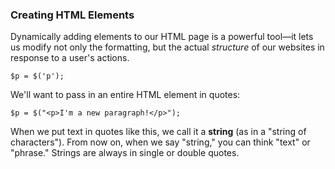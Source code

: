 ### **Creating HTML Elements**

Dynamically adding elements to our HTML page is a powerful tool—it lets us modify not only the formatting, but the actual _structure_ of our websites in response to a user's actions.

```
$p = $('p');

```

We'll want to pass in an entire HTML element in quotes:

```
$p = $("<p>I'm a new paragraph!</p>");
```



When we put text in quotes like this, we call it a **string** \(as in a "string of characters"\). From now on, when we say "string," you can think "text" or "phrase." Strings are always in single or double quotes.

